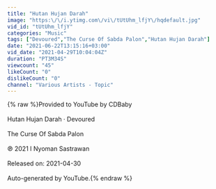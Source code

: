```yaml
---
title: "Hutan Hujan Darah"
image: "https:\/\/i.ytimg.com\/vi\/tUtUhm_lfjY\/hqdefault.jpg"
vid_id: "tUtUhm_lfjY"
categories: "Music"
tags: ["Devoured","The Curse Of Sabda Palon","Hutan Hujan Darah"]
date: "2021-06-22T13:15:16+03:00"
vid_date: "2021-04-29T10:04:04Z"
duration: "PT3M34S"
viewcount: "45"
likeCount: "0"
dislikeCount: "0"
channel: "Various Artists - Topic"
---
```

{% raw %}Provided to YouTube by CDBaby<br /><br />Hutan Hujan Darah · Devoured<br /><br />The Curse Of Sabda Palon<br /><br />℗ 2021 I Nyoman Sastrawan<br /><br />Released on: 2021-04-30<br /><br />Auto-generated by YouTube.{% endraw %}
